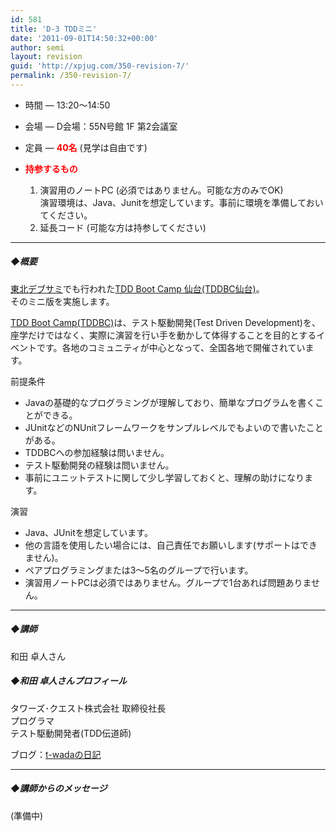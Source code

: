 ```yaml
---
id: 581
title: 'D-3 TDDミニ'
date: '2011-09-01T14:50:32+00:00'
author: semi
layout: revision
guid: 'http://xpjug.com/350-revision-7/'
permalink: /350-revision-7/
---
```


- 時間 — 13:20～14:50
- 会場 — D会場：55N号館 1F 第2会議室
- 定員 — **<font color="red">40名</font>** (見学は自由です)

- <font color="red">**持参するもの**</font>
    1. 演習用のノートPC (必須ではありません。可能な方のみでOK)  
        演習環境は、Java、Junitを想定しています。事前に環境を準備しておいてください。
    2. 延長コード (可能な方は持参してください)

---

##### ◆概要

[東北デブサミ](http://codezine.jp/devsumi/2011/tohoku)でも行われた[TDD Boot Camp 仙台(TDDBC仙台)](http://codezine.jp/devsumi/2011/tohoku/special/)。  
そのミニ版を実施します。

[TDD Boot Camp(TDDBC)](http://devtesting.jp/tddbc/)は、テスト駆動開発(Test Driven Development)を、座学だけではなく、実際に演習を行い手を動かして体得することを目的とするイベントです。各地のコミュニティが中心となって、全国各地で開催されています。

前提条件

- Javaの基礎的なプログラミングが理解しており、簡単なプログラムを書くことができる。
- JUnitなどのNUnitフレームワークをサンプルレベルでもよいので書いたことがある。
- TDDBCへの参加経験は問いません。
- テスト駆動開発の経験は問いません。
- 事前にユニットテストに関して少し学習しておくと、理解の助けになります。

演習

- Java、JUnitを想定しています。
- 他の言語を使用したい場合には、自己責任でお願いします(サポートはできません)。
- ペアプログラミングまたは3～5名のグループで行います。
- 演習用ノートPCは必須ではありません。グループで1台あれば問題ありません。

---

##### ◆講師

和田 卓人さん

##### ◆和田 卓人さんプロフィール

タワーズ･クエスト株式会社 取締役社長  
プログラマ  
テスト駆動開発者(TDD伝道師)

ブログ：[t-wadaの日記](http://d.hatena.ne.jp/t-wada)

---

##### ◆講師からのメッセージ

(準備中)